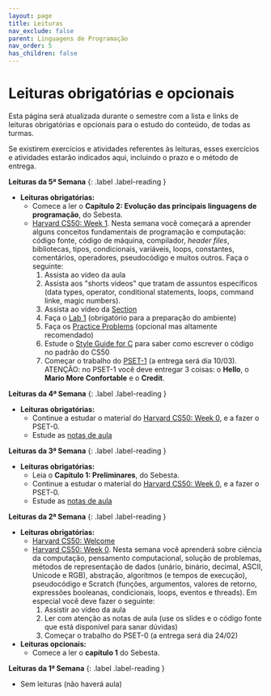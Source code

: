 ```yaml
---
layout: page
title: Leituras
nav_exclude: false
parent: Linguagens de Programação
nav_order: 5
has_children: false
---
```


# Leituras obrigatórias e opcionais

Esta página será atualizada durante o semestre com a lista e links de leituras
obrigatórias e opcionais para o estudo do conteúdo, de todas as turmas.

Se existirem exercícios e atividades referentes às leituras, esses exercícios
e atividades estarão indicados aqui, incluindo o prazo e o método de entrega.

**Leituras da 5ª Semana**<a id="l5sem"></a>
{: .label .label-reading }
* **Leituras obrigatórias:**
  * Comece a ler o **Capítulo 2: Evolução das principais linguagens de
    programação**, do Sebesta.
  * [Harvard CS50: Week 1](https://cs50.harvard.edu/x/2023/weeks/1/). Nesta
    semana você começará a aprender alguns conceitos fundamentais de programação
    e computação: código fonte, código de máquina, compilador, *header files*,
    bibliotecas, tipos, condicionais, variáveis, loops, constantes, comentários,
    operadores, pseudocódigo e muitos outros. Faça o seguinte:
    1. Assista ao vídeo da aula
    1. Assista aos "shorts videos" que tratam de assuntos específicos (data
       types, operator, conditional statements, loops, command linke, magic
       numbers).
    1. Assista ao vídeo da [Section](https://cs50.harvard.edu/x/2023/sections/1/)
    1. Faça o [Lab 1](https://cs50.harvard.edu/x/2023/labs/1/) (obrigatório para
       a preparação do ambiente)
    1. Faça os [Practice Problems](https://cs50.harvard.edu/x/2023/problems/1/)
       (opcional mas altamente recomendado)
    1. Estude o [Style Guide for C](https://cs50.readthedocs.io/style/c/) para
       saber como escrever o código no padrão do CS50
    1. Começar o trabalho do [PSET-1](https://cs50.harvard.edu/x/2023/psets/1/)
       (a entrega será dia 10/03). ATENÇÃO: no PSET-1 você deve entregar 3
       coisas: o **Hello**, o **Mario More Confortable** e o **Credit**.

**Leituras da 4ª Semana**<a id="l4sem"></a>
{: .label .label-reading }
* **Leituras obrigatórias:**
  * Continue a estudar o material do [Harvard CS50: Week 0](https://cs50.harvard.edu/x/2023/weeks/0/),
    e a fazer o PSET-0.
  * Estude as [notas de aula](/assets/disciplinas/lingprog/20231/aula01.pdf)

**Leituras da 3ª Semana**<a id="l3sem"></a>
{: .label .label-reading }
* **Leituras obrigatórias:**
  * Leia o **Capítulo 1: Preliminares**, do Sebesta.
  * Continue a estudar o material do [Harvard CS50: Week 0](https://cs50.harvard.edu/x/2023/weeks/0/),
    e a fazer o PSET-0.
  * Estude as [notas de aula](/assets/disciplinas/lingprog/20231/aula01.pdf)

**Leituras da 2ª Semana**<a id="l2sem"></a>
{: .label .label-reading }

* **Leituras obrigatórias:**
  * [Harvard CS50: Welcome](https://cs50.harvard.edu/x/2023/)
  * [Harvard CS50: Week 0](https://cs50.harvard.edu/x/2023/weeks/0/). Nesta
    semana você aprenderá sobre ciência da computação, pensamento computacional,
    solução de problemas, métodos de representação de dados (unário, binário,
    decimal, ASCII, Unicode e RGB), abstração, algoritmos (e tempos de
    execução), pseudocódigo e Scratch (funções, argumentos, valores de retorno,
    expressões booleanas, condicionais, loops, eventos e threads). Em especial
    você deve fazer o seguinte:
    1. Assistir ao vídeo da aula
    1. Ler com atenção as notas de aula (use os slides e o código fonte que
       está disponível para sanar dúvidas)
    1. Começar o trabalho do PSET-0 (a entrega será dia 24/02)
* **Leituras opcionais:**
  * Comece a ler o **capítulo 1** do Sebesta.

**Leituras da 1ª Semana**<a id="l1sem"></a>
{: .label .label-reading }

* Sem leituras (não haverá aula)
